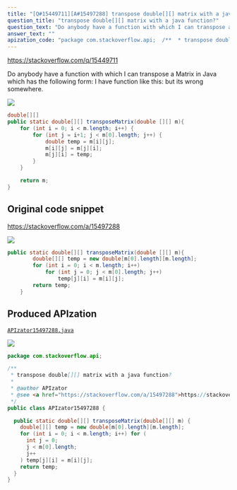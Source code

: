```yaml
---
title: "[Q#15449711][A#15497288] transpose double[][] matrix with a java function?"
question_title: "transpose double[][] matrix with a java function?"
question_text: "Do anybody have a function with which I can transpose a Matrix in Java which has the following form: I have function like this: but its wrong somewhere."
answer_text: ""
apization_code: "package com.stackoverflow.api;  /**  * transpose double[][] matrix with a java function?  *  * @author APIzator  * @see <a href=\"https://stackoverflow.com/a/15497288\">https://stackoverflow.com/a/15497288</a>  */ public class APIzator15497288 {    public static double[][] transposeMatrix(double[][] m) {     double[][] temp = new double[m[0].length][m.length];     for (int i = 0; i < m.length; i++) for (       int j = 0;       j < m[0].length;       j++     ) temp[j][i] = m[i][j];     return temp;   } }"
---
```


https://stackoverflow.com/q/15449711

Do anybody have a function with which I can transpose a Matrix in Java which has the following form:
I have function like this:
but its wrong somewhere.


<div class="code-logo"><img src="/stackoverflow.png" /></div>

```java
double[][]
public static double[][] transposeMatrix(double [][] m){
    for (int i = 0; i < m.length; i++) {
        for (int j = i+1; j < m[0].length; j++) {
            double temp = m[i][j];
            m[i][j] = m[j][i];
            m[j][i] = temp;
        }
    }

    return m;
}
```


## Original code snippet

https://stackoverflow.com/a/15497288



<div class="code-logo"><img src="/stackoverflow.png" /></div>

```java
public static double[][] transposeMatrix(double [][] m){
        double[][] temp = new double[m[0].length][m.length];
        for (int i = 0; i < m.length; i++)
            for (int j = 0; j < m[0].length; j++)
                temp[j][i] = m[i][j];
        return temp;
    }
```

## Produced APIzation

[`APIzator15497288.java`](https://github.com/pasqualesalza/apization-temp/raw/main/data/search/APIzator15497288.java)

<div class="code-logo"><img src="/apizator.png" /></div>

```java
package com.stackoverflow.api;

/**
 * transpose double[][] matrix with a java function?
 *
 * @author APIzator
 * @see <a href="https://stackoverflow.com/a/15497288">https://stackoverflow.com/a/15497288</a>
 */
public class APIzator15497288 {

  public static double[][] transposeMatrix(double[][] m) {
    double[][] temp = new double[m[0].length][m.length];
    for (int i = 0; i < m.length; i++) for (
      int j = 0;
      j < m[0].length;
      j++
    ) temp[j][i] = m[i][j];
    return temp;
  }
}

```